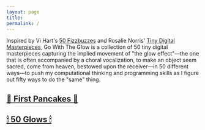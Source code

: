 ```yaml
---
layout: page
title: 
permalink: /
---
```


Inspired by Vi Hart's <a href="http://vihart.com/fifty-fizzbuzzes/">50 Fizzbuzzes</a> and Rosalie Norris' <a href="https://www.notion.so/powderhouse/Tiny-Digital-Masterpieces-96d5d2c001e24ecfac1a8334d52d5b1b">Tiny Digital Masterpieces</a>, Go With The Glow is a collection of 50 tiny digital masterpieces capturing the implied movement of "the glow effect"—the one that is often accompanied by a choral vocalization, to make an object seem sacred, come from heaven, bestowed upon the receiver—in 50 different ways—to push my computational thinking and programming skills as I figure out fifty ways to do the "same" thing.

<h2><a href='{{site.baseurl}}/firstpancake'>🥞 First Pancakes 🥞</a></h2>
<h2><a href='{{site.baseurl}}/fifty'>🕯 50 Glows 🕯</a></h2>